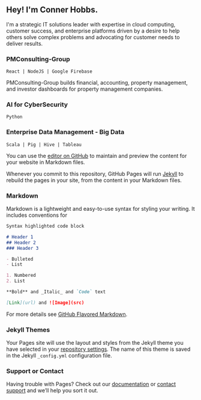 ## Hey! I'm Conner Hobbs.

I'm a strategic IT solutions leader with expertise in cloud computing, customer success, and enterprise platforms driven by a desire to help others solve complex problems and advocating for customer needs to deliver results.

### PMConsulting-Group
` React | NodeJS | Google Firebase `

PMConsulting-Group builds financial, accounting, property management, and investor dashboards for property management companies. 

### AI for CyberSecurity
` Python `

### Enterprise Data Management - Big Data
` Scala | Pig | Hive | Tableau `



You can use the [editor on GitHub](https://github.com/cmhobbs96/portfolio/edit/gh-pages/index.md) to maintain and preview the content for your website in Markdown files.

Whenever you commit to this repository, GitHub Pages will run [Jekyll](https://jekyllrb.com/) to rebuild the pages in your site, from the content in your Markdown files.

### Markdown

Markdown is a lightweight and easy-to-use syntax for styling your writing. It includes conventions for

```markdown
Syntax highlighted code block

# Header 1
## Header 2
### Header 3

- Bulleted
- List

1. Numbered
2. List

**Bold** and _Italic_ and `Code` text

[Link](url) and ![Image](src)
```

For more details see [GitHub Flavored Markdown](https://guides.github.com/features/mastering-markdown/).

### Jekyll Themes

Your Pages site will use the layout and styles from the Jekyll theme you have selected in your [repository settings](https://github.com/cmhobbs96/portfolio/settings/pages). The name of this theme is saved in the Jekyll `_config.yml` configuration file.

### Support or Contact

Having trouble with Pages? Check out our [documentation](https://docs.github.com/categories/github-pages-basics/) or [contact support](https://support.github.com/contact) and we’ll help you sort it out.
